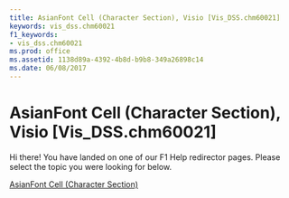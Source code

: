 ```yaml
---
title: AsianFont Cell (Character Section), Visio [Vis_DSS.chm60021]
keywords: vis_dss.chm60021
f1_keywords:
- vis_dss.chm60021
ms.prod: office
ms.assetid: 1138d89a-4392-4b8d-b9b8-349a26898c14
ms.date: 06/08/2017
---
```



# AsianFont Cell (Character Section), Visio [Vis_DSS.chm60021]

Hi there! You have landed on one of our F1 Help redirector pages. Please select the topic you were looking for below.

[AsianFont Cell (Character Section)](http://msdn.microsoft.com/library/45bfaaaa-52cc-f8b4-68e7-8b99e5788ce1%28Office.15%29.aspx)

